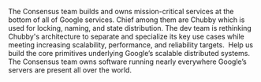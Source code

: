 The Consensus team builds and owns mission-critical services at the bottom of all of Google services. Chief among them are Chubby which is used for locking, naming, and state distribution. The dev team is rethinking Chubby's architecture to separate and specialize its key use cases while meeting increasing scalability, performance, and reliability targets.  Help us build the core primitives underlying Google’s scalable distributed systems. The Consensus team owns software running nearly everywhere Google’s servers are present all over the world.